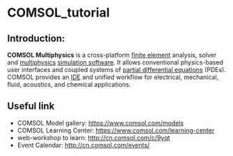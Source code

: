 # COMSOL_tutorial
## Introduction:

**COMSOL Multiphysics** is a cross-platform [finite element](https://en.wikipedia.org/wiki/Finite_element) analysis, solver and [multiphysics](https://en.wikipedia.org/wiki/Multiphysics) [simulation software](https://en.wikipedia.org/wiki/Simulation_software). It allows conventional physics-based user interfaces and coupled systems of [partial differential equations](https://en.wikipedia.org/wiki/Partial_differential_equation) (PDEs). COMSOL provides an [IDE](https://en.wikipedia.org/wiki/Integrated_development_environment) and unified workflow for electrical, mechanical, fluid, acoustics, and chemical applications.

## Useful link

* COMSOL Model gallery: https://www.comsol.com/models
* COMSOL Learning Center: https://www.comsol.com/learning-center
* web-workshop to learn: http://cn.comsol.com/c/9yqt
* Event Calendar: http://cn.comsol.com/events/
